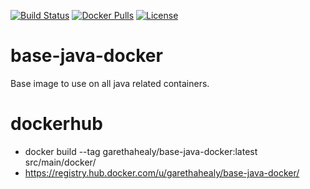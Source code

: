 [![Build Status](https://travis-ci.org/garethahealy/base-java-docker.svg?branch=master)](https://travis-ci.org/garethahealy/base-java-docker)
[![Docker Pulls](https://img.shields.io/docker/pulls/garethahealy/base-java-docker.svg)]()
[![License](https://img.shields.io/hexpm/l/plug.svg?maxAge=2592000)]()

# base-java-docker
Base image to use on all java related containers.

# dockerhub
- docker build --tag garethahealy/base-java-docker:latest src/main/docker/
- https://registry.hub.docker.com/u/garethahealy/base-java-docker/

